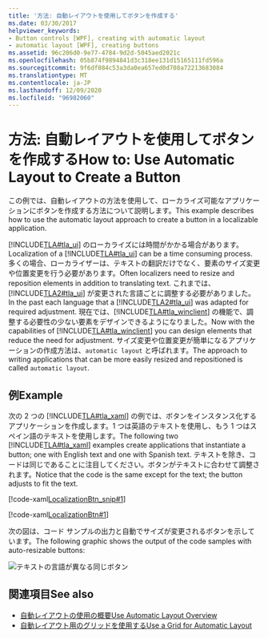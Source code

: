 ```yaml
---
title: '方法: 自動レイアウトを使用してボタンを作成する'
ms.date: 03/30/2017
helpviewer_keywords:
- Button controls [WPF], creating with automatic layout
- automatic layout [WPF], creating buttons
ms.assetid: 96c206d0-9e77-4784-9d2d-5045aed2021c
ms.openlocfilehash: 05b874f9894841d3c318ee131d15165111fd596a
ms.sourcegitcommit: 9f6df084c53a3da0ea657ed0d708a72213683084
ms.translationtype: MT
ms.contentlocale: ja-JP
ms.lasthandoff: 12/09/2020
ms.locfileid: "96982060"
---
```

# <a name="how-to-use-automatic-layout-to-create-a-button"></a><span data-ttu-id="96eec-102">方法: 自動レイアウトを使用してボタンを作成する</span><span class="sxs-lookup"><span data-stu-id="96eec-102">How to: Use Automatic Layout to Create a Button</span></span>
<span data-ttu-id="96eec-103">この例では、自動レイアウトの方法を使用して、ローカライズ可能なアプリケーションにボタンを作成する方法について説明します。</span><span class="sxs-lookup"><span data-stu-id="96eec-103">This example describes how to use the automatic layout approach to create a button in a localizable application.</span></span>  
  
 <span data-ttu-id="96eec-104">[!INCLUDE[TLA#tla_ui](../../../includes/tlasharptla-ui-md.md)] のローカライズには時間がかかる場合があります。</span><span class="sxs-lookup"><span data-stu-id="96eec-104">Localization of a [!INCLUDE[TLA#tla_ui](../../../includes/tlasharptla-ui-md.md)] can be a time consuming process.</span></span> <span data-ttu-id="96eec-105">多くの場合、ローカライザーは、テキストの翻訳だけでなく、要素のサイズ変更や位置変更を行う必要があります。</span><span class="sxs-lookup"><span data-stu-id="96eec-105">Often localizers need to resize and reposition elements in addition to translating text.</span></span> <span data-ttu-id="96eec-106">これまでは、[!INCLUDE[TLA2#tla_ui](../../../includes/tla2sharptla-ui-md.md)] が変更された言語ごとに調整する必要がありました。</span><span class="sxs-lookup"><span data-stu-id="96eec-106">In the past each language that a [!INCLUDE[TLA2#tla_ui](../../../includes/tla2sharptla-ui-md.md)] was adapted for required adjustment.</span></span> <span data-ttu-id="96eec-107">現在では、[!INCLUDE[TLA#tla_winclient](../../../includes/tlasharptla-winclient-md.md)] の機能で、調整する必要性の少ない要素をデザインできるようになりました。</span><span class="sxs-lookup"><span data-stu-id="96eec-107">Now with the capabilities of [!INCLUDE[TLA#tla_winclient](../../../includes/tlasharptla-winclient-md.md)] you can design elements that reduce the need for adjustment.</span></span> <span data-ttu-id="96eec-108">サイズ変更や位置変更が簡単になるアプリケーションの作成方法は、`automatic layout` と呼ばれます。</span><span class="sxs-lookup"><span data-stu-id="96eec-108">The approach to writing applications that can be more easily resized and repositioned is called `automatic layout`.</span></span>  
  
## <a name="example"></a><span data-ttu-id="96eec-109">例</span><span class="sxs-lookup"><span data-stu-id="96eec-109">Example</span></span>  

<span data-ttu-id="96eec-110">次の 2 つの [!INCLUDE[TLA#tla_xaml](../../../includes/tlasharptla-xaml-md.md)] の例では、ボタンをインスタンス化するアプリケーションを作成します。1 つは英語のテキストを使用し、もう 1 つはスペイン語のテキストを使用します。</span><span class="sxs-lookup"><span data-stu-id="96eec-110">The following two [!INCLUDE[TLA#tla_xaml](../../../includes/tlasharptla-xaml-md.md)] examples create applications that instantiate a button; one with English text and one with Spanish text.</span></span> <span data-ttu-id="96eec-111">テキストを除き、コードは同じであることに注目してください。ボタンがテキストに合わせて調整されます。</span><span class="sxs-lookup"><span data-stu-id="96eec-111">Notice that the code is the same except for the text; the button adjusts to fit the text.</span></span>

[!code-xaml[LocalizationBtn_snip#1](~/samples/snippets/csharp/VS_Snippets_Wpf/LocalizationBtn_snip/CS/Pane1.xaml#1)]  
  
[!code-xaml[LocalizationBtn#1](~/samples/snippets/csharp/VS_Snippets_Wpf/LocalizationBtn/CS/Pane1.xaml#1)]  
  
 <span data-ttu-id="96eec-112">次の図は、コード サンプルの出力と自動でサイズが変更されるボタンを示しています。</span><span class="sxs-lookup"><span data-stu-id="96eec-112">The following graphic shows the output of the code samples with auto-resizable buttons:</span></span>
  
 ![テキストの言語が異なる同じボタン](./media/use-automatic-layout-overview/auto-resizable-button.png)  
  
## <a name="see-also"></a><span data-ttu-id="96eec-114">関連項目</span><span class="sxs-lookup"><span data-stu-id="96eec-114">See also</span></span>

- [<span data-ttu-id="96eec-115">自動レイアウトの使用の概要</span><span class="sxs-lookup"><span data-stu-id="96eec-115">Use Automatic Layout Overview</span></span>](use-automatic-layout-overview.md)
- [<span data-ttu-id="96eec-116">自動レイアウト用のグリッドを使用する</span><span class="sxs-lookup"><span data-stu-id="96eec-116">Use a Grid for Automatic Layout</span></span>](how-to-use-a-grid-for-automatic-layout.md)

